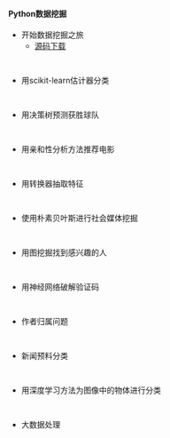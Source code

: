 #### **Python数据挖掘**
* 开始数据挖掘之旅
	* [源码下载](http://download.csdn.net/download/llfccc/9640653)
```


```


* 用scikit-learn估计器分类
```


```


* 用决策树预测获胜球队
```


```


* 用亲和性分析方法推荐电影
```


```


* 用转换器抽取特征
```


```


* 使用朴素贝叶斯进行社会媒体挖掘
```


```


* 用图挖掘找到感兴趣的人
```


```


* 用神经网络破解验证码
```


```


* 作者归属问题
```


```


* 新闻预料分类
```


```


* 用深度学习方法为图像中的物体进行分类
```


```


* 大数据处理
```


```

